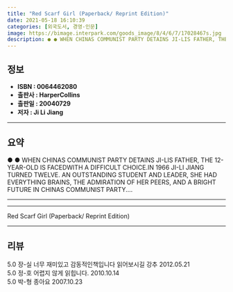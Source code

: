 ```yaml
---
title: "Red Scarf Girl (Paperback/ Reprint Edition)"
date: 2021-05-18 16:10:39
categories: [외국도서, 경영-인문]
image: https://bimage.interpark.com/goods_image/8/4/6/7/17028467s.jpg
description: ● ● WHEN CHINAS COMMUNIST PARTY DETAINS JI-LIS FATHER, THE 12-YEAR-OLD IS FACEDWITH A DIFFICULT CHOICE.IN 1966 JI-LI JIANG TURNED TWELVE. AN OUTSTANDING STUDE
---
```


## **정보**

- **ISBN : 0064462080**
- **출판사 : HarperCollins**
- **출판일 : 20040729**
- **저자 : Ji Li Jiang**

------



## **요약**

●  ●  WHEN CHINAS COMMUNIST PARTY DETAINS JI-LIS FATHER, THE 12-YEAR-OLD IS FACEDWITH A DIFFICULT CHOICE.IN 1966 JI-LI JIANG TURNED TWELVE. AN OUTSTANDING STUDENT AND LEADER, SHE HAD EVERYTHING BRAINS, THE ADMIRATION OF HER PEERS, AND A BRIGHT FUTURE IN CHINAS COMMUNIST PARTY.... 

------



------


Red Scarf Girl (Paperback/ Reprint Edition) 

------


## **리뷰** 

5.0 장-실 너무 재미있고 감동적인책입니다 읽어보시길 강추 2012.05.21 <br/>5.0 정-호 어렵지 않게 읽힙니다. 2010.10.14 <br/>5.0 박-형 종아요 2007.10.23 <br/>